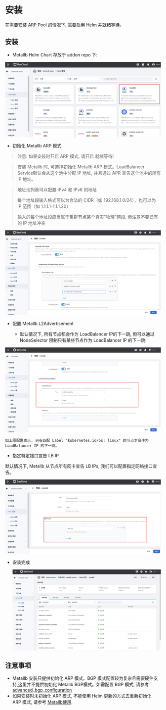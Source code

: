 # 安装

在需要安装 ARP Pool 的情况下, 需要启用 Helm 并就绪等待。

## 安装

- Metallb Helm Chart 存放于 addon repo 下:


![metallb_repo](../../images/metallb_helm_repo.png)

- 初始化 Metallb ARP 模式:

> 注意: 如果安装时开启 ARP 模式, 请开启 就绪等待!

> 安装 Metallb 时, 可选择初始化 Metallb ARP 模式。LoadBalancer Service默认会从这个池中分配 IP 地址, 并且通过 APR 宣告这个池中的所有 IP 地址。

> 地址池列表可以配置 IPv4 和 IPv6 的地址
> 
> 每个地址段输入格式可以为合法的 CIDR（如 192.168.1.0/24），也可以为 IP 范围（如 1.1.1.1-1.1.1.20）
> 
> 输入的每个地址段应当属于集群节点某个真实"物理"网段, 但注意不要已有的 IP 地址冲突

![metallb_ippool](../../images/metallb_ippool.png)

- 配置 Metallb L2Advertisement

    - 默认情况下, 所有节点都会作为 LoadBalancer IP的下一跳, 但可以通过 NodeSelector 限制只有某些节点作为 LoadBalancer IP 的下一跳:

    
![node_list](../../images/metallb_nodelist.png)

    如上图配置表示, 只有匹配 Label "kubernetes.io/os: linux" 的节点才会作为 LoadBalancer IP 的下一跳。

- 指定特定接口宣告 LB IP

默认情况下, Metallb 从节点所有网卡宣告 LB IPs, 我们可以配置指定网络接口宣告。

![](../../images/metallb-interface.png)


- 安装完成

    ![](../../images/metallb_installed.png)

## 注意事项

- Metallb 安装只提供初始化 ARP 模式。BGP 模式配置较为复杂且需要硬件支持,这里并不提供初始化 Metallb BGP模式。如需配置 BGP 模式, 请参考 [advanced_bgp_configuration](https://metallb.universe.tf/configuration/_advanced_bgp_configuration)
- 如果安装时未初始化 ARP 模式, 不能使用 Helm 更新的方式去重新初始化 ARP 模式, 请参考 [Metallb使用](usage.md).